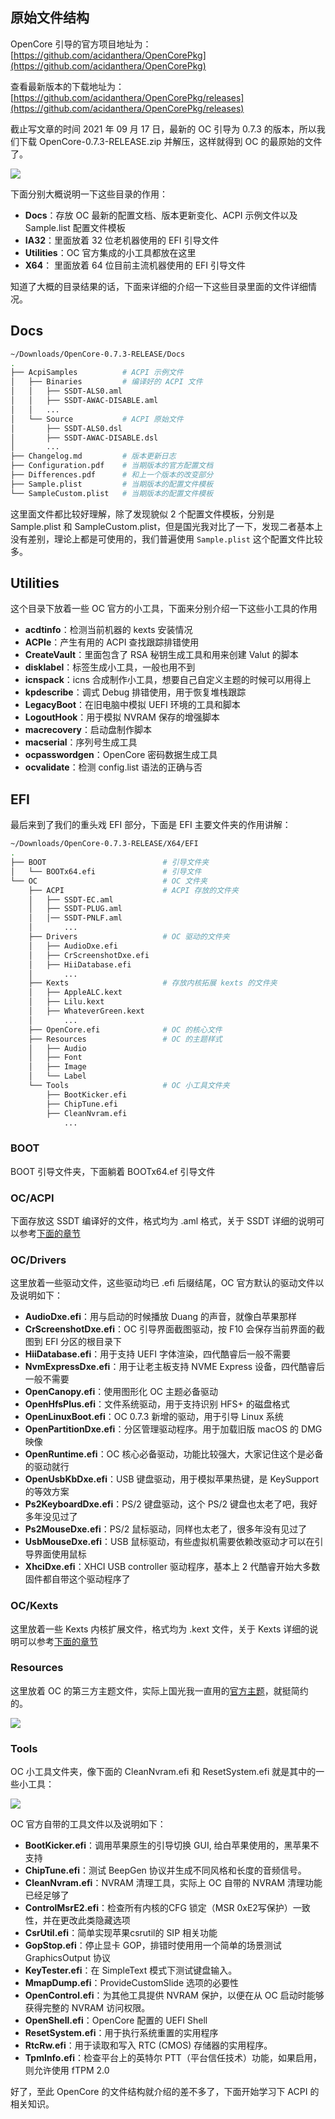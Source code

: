 ## 原始文件结构

OpenCore 引导的官方项目地址为：[https://github.com/acidanthera/OpenCorePkg](https://github.com/acidanthera/OpenCorePkg)

查看最新版本的下载地址为：[https://github.com/acidanthera/OpenCorePkg/releases](https://github.com/acidanthera/OpenCorePkg/releases)

截止写文章的时间 2021 年 09 月 17 日，最新的 OC 引导为 0.7.3 的版本，所以我们下载 OpenCore-0.7.3-RELEASE.zip 并解压，这样就得到 OC 的最原始的文件了。

![](https://image.3001.net/images/20210917/16318786655239.png) 

下面分别大概说明一下这些目录的作用：

- **Docs**：存放 OC 最新的配置文档、版本更新变化、ACPI 示例文件以及 Sample.list 配置文件模板
- **IA32**：里面放着 32 位老机器使用的 EFI 引导文件
- **Utilities**：OC 官方集成的小工具都放在这里
- **X64**： 里面放着 64 位目前主流机器使用的 EFI 引导文件

知道了大概的目录结果的话，下面来详细的介绍一下这些目录里面的文件详细情况。

## Docs

```bash
~/Downloads/OpenCore-0.7.3-RELEASE/Docs
.
├── AcpiSamples          # ACPI 示例文件
│   ├── Binaries         # 编译好的 ACPI 文件
│   │   ├── SSDT-ALS0.aml
│   │   ├── SSDT-AWAC-DISABLE.aml
│   │   ...
│   └── Source           # ACPI 原始文件
│       ├── SSDT-ALS0.dsl
│       ├── SSDT-AWAC-DISABLE.dsl
│     	...
├── Changelog.md         # 版本更新日志
├── Configuration.pdf    # 当期版本的官方配置文档
├── Differences.pdf      # 和上一个版本的改变部分
├── Sample.plist         # 当期版本的配置文件模板
└── SampleCustom.plist   # 当期版本的配置文件模板
```

这里面文件都比较好理解，除了发现貌似 2 个配置文件模板，分别是 Sample.plist 和 SampleCustom.plist，但是国光我对比了一下，发现二者基本上没有差别，理论上都是可使用的，我们普遍使用 `Sample.plist` 这个配置文件比较多。

## Utilities

这个目录下放着一些  OC 官方的小工具，下面来分别介绍一下这些小工具的作用

- **acdtinfo**：检测当前机器的 kexts 安装情况
- **ACPIe**：产生有用的 ACPI 查找跟踪排错使用
- **CreateVault**：里面包含了 RSA 秘钥生成工具和用来创建 Valut 的脚本
- **disklabel**：标签生成小工具，一般也用不到
- **icnspack**：icns 合成制作小工具，想要自己自定义主题的时候可以用得上
- **kpdescribe**：调式 Debug 排错使用，用于恢复堆栈跟踪
- **LegacyBoot**：在旧电脑中模拟 UEFI 环境的工具和脚本
- **LogoutHook**：用于模拟 NVRAM 保存的增强脚本
- **macrecovery**：启动盘制作脚本
- **macserial**：序列号生成工具
- **ocpasswordgen**：OpenCore 密码数据生成工具
- **ocvalidate**：检测 config.list 语法的正确与否

## EFI

最后来到了我们的重头戏 EFI 部分，下面是 EFI 主要文件夹的作用讲解：

```bash
~/Downloads/OpenCore-0.7.3-RELEASE/X64/EFI
.
├── BOOT                          # 引导文件夹
│   └── BOOTx64.efi               # 引导文件
└── OC                            # OC 文件夹
    ├── ACPI			          # ACPI 存放的文件夹
    │   ├── SSDT-EC.aml
    │   ├── SSDT-PLUG.aml
    │   │── SSDT-PNLF.aml
    │       ...
    ├── Drivers                   # OC 驱动的文件夹
    │   ├── AudioDxe.efi
    │   ├── CrScreenshotDxe.efi
    │   ├── HiiDatabase.efi
    │       ...
    ├── Kexts                     # 存放内核拓展 kexts 的文件夹
    │   ├── AppleALC.kext
    │   ├── Lilu.kext
    │   ├── WhateverGreen.kext
    │       ...
    ├── OpenCore.efi              # OC 的核心文件
    ├── Resources                 # OC 的主题样式
    │   ├── Audio
    │   ├── Font
    │   ├── Image
    │   └── Label
    └── Tools                     # OC 小工具文件夹
        ├── BootKicker.efi
        ├── ChipTune.efi
        ├── CleanNvram.efi
            ...
```

### BOOT

BOOT 引导文件夹，下面躺着 BOOTx64.ef 引导文件

### OC/ACPI

下面存放这 SSDT 编译好的文件，格式均为 .aml 格式，关于 SSDT 详细的说明可以参考[下面的章节](/3-准备工作/3-3/)

### OC/Drivers

这里放着一些驱动文件，这些驱动均已 .efi 后缀结尾，OC 官方默认的驱动文件以及说明如下：

- **AudioDxe.efi**：用与启动的时候播放 Duang 的声音，就像白苹果那样
- **CrScreenshotDxe.efi**：OC 引导界面截图驱动，按 F10 会保存当前界面的截图到 EFI 分区的根目录下
- **HiiDatabase.efi**：用于支持 UEFI 字体渲染，四代酷睿后一般不需要
- **NvmExpressDxe.efi**：用于让老主板支持 NVME Express 设备，四代酷睿后一般不需要
- **OpenCanopy.efi**：使用图形化 OC 主题必备驱动
- **OpenHfsPlus.efi**：文件系统驱动，用于支持识别 HFS+ 的磁盘格式
- **OpenLinuxBoot.efi**：OC 0.7.3 新增的驱动，用于引导 Linux 系统
- **OpenPartitionDxe.efi**：分区管理驱动程序。用于加载旧版 macOS 的 DMG 映像
- **OpenRuntime.efi**：OC 核心必备驱动，功能比较强大，大家记住这个是必备的驱动就行
- **OpenUsbKbDxe.efi**：USB 键盘驱动，用于模拟苹果热键，是 KeySupport 的等效方案
- **Ps2KeyboardDxe.efi**：PS/2 键盘驱动，这个 PS/2 键盘也太老了吧，我好多年没见过了
- **Ps2MouseDxe.efi**：PS/2 鼠标驱动，同样也太老了，很多年没有见过了
- **UsbMouseDxe.efi**：USB 鼠标驱动，有些虚拟机需要依赖改驱动才可以在引导界面使用鼠标
- **XhciDxe.efi**：XHCI USB controller 驱动程序，基本上 2 代酷睿开始大多数固件都自带这个驱动程序了

### OC/Kexts

这里放着一些 Kexts 内核扩展文件，格式均为 .kext 文件，关于 Kexts 详细的说明可以参考[下面的章节](/3-准备工作/3-4/)

### Resources

这里放着 OC 的第三方主题文件，实际上国光我一直用的[官方主题](https://github.com/acidanthera/OcBinaryData)，就挺简约的。

![](https://image.3001.net/images/20210917/16318842917381.png) 

### Tools

OC 小工具文件夹，像下面的 CleanNvram.efi 和 ResetSystem.efi 就是其中的一些小工具：

![](https://image.3001.net/images/20210917/1631884661477.png)   

OC 官方自带的工具文件以及说明如下：

-  **BootKicker.efi**：调用苹果原生的引导切换 GUI, 给白苹果使用的，黑苹果不支持
-  **ChipTune.efi**：测试 BeepGen 协议并生成不同风格和长度的音频信号。
-  **CleanNvram.efi**：NVRAM 清理工具，实际上 OC 自带的 NVRAM 清理功能已经足够了
-  **ControlMsrE2.efi**：检查所有内核的CFG 锁定（MSR 0xE2写保护）一致性，并在更改此类隐藏选项
-  **CsrUtil.efi**：简单实现苹果csrutil的 SIP 相关功能
-  **GopStop.efi**：停止显卡 GOP，排错时使用用一个简单的场景测试 GraphicsOutput 协议
-  **KeyTester.efi**：在 SimpleText 模式下测试键盘输入。
-  **MmapDump.efi**：ProvideCustomSlide 选项的必要性
-  **OpenControl.efi**：为其他工具提供 NVRAM 保护，以便在从 OC 启动时能够获得完整的 NVRAM 访问权限。
-  **OpenShell.efi**：OpenCore 配置的 UEFI Shell
-  **ResetSystem.efi**：用于执行系统重置的实用程序
-  **RtcRw.efi**：用于读取和写入 RTC (CMOS) 存储器的实用程序。
-  **TpmInfo.efi**：检查平台上的英特尔 PTT（平台信任技术）功能，如果启用，则允许使用 fTPM 2.0

好了，至此 OpenCore 的文件结构就介绍的差不多了，下面开始学习下 ACPI 的相关知识。